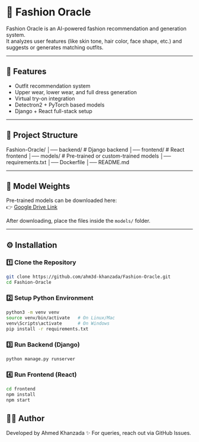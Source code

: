 # 🧥 Fashion Oracle

Fashion Oracle is an AI-powered fashion recommendation and generation system.  
It analyzes user features (like skin tone, hair color, face shape, etc.) and suggests or generates matching outfits.  

---

## 🚀 Features
- Outfit recommendation system  
- Upper wear, lower wear, and full dress generation  
- Virtual try-on integration  
- Detectron2 + PyTorch based models  
- Django + React full-stack setup  

---

## 📂 Project Structure
Fashion-Oracle/
│── backend/ # Django backend
│── frontend/ # React frontend
│── models/ # Pre-trained or custom-trained models
│── requirements.txt
│── Dockerfile
│── README.md


---

## 🔗 Model Weights

Pre-trained models can be downloaded here:  
👉 [Google Drive Link](https://drive.google.com/your-model-link-here)

After downloading, place the files inside the `models/` folder.

---

## ⚙️ Installation

### 1️⃣ Clone the Repository
```bash
git clone https://github.com/ahm3d-khanzada/Fashion-Oracle.git
cd Fashion-Oracle
```
### 2️⃣ Setup Python Environment
```bash
python3 -m venv venv
source venv/bin/activate   # On Linux/Mac
venv\Scripts\activate      # On Windows
pip install -r requirements.txt
```
### 3️⃣ Run Backend (Django)
```bash
python manage.py runserver
```
### 4️⃣ Run Frontend (React)
```bash
cd frontend
npm install
npm start
```


## 👨‍💻 Author

Developed by Ahmed Khanzada ✨
For queries, reach out via GitHub Issues.
